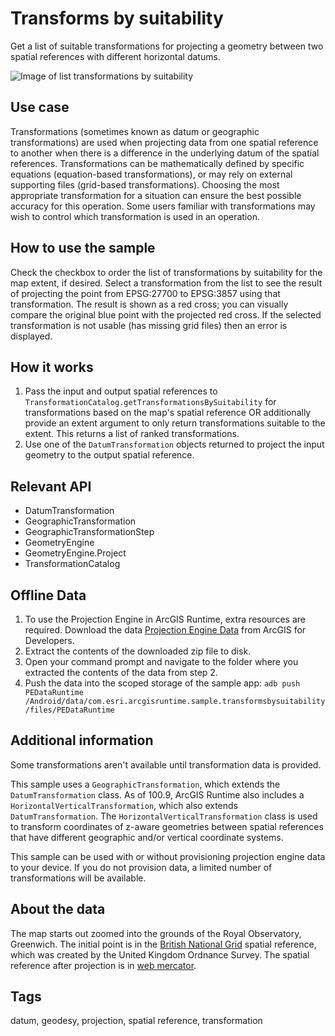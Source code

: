 # Transforms by suitability

Get a list of suitable transformations for projecting a geometry between two spatial references with different horizontal datums.

![Image of list transformations by suitability](transforms-by-suitability.png)

## Use case

Transformations (sometimes known as datum or geographic transformations) are used when projecting data from one spatial reference to another when there is a difference in the underlying datum of the spatial references. Transformations can be mathematically defined by specific equations (equation-based transformations), or may rely on external supporting files (grid-based transformations). Choosing the most appropriate transformation for a situation can ensure the best possible accuracy for this operation. Some users familiar with transformations may wish to control which transformation is used in an operation.

## How to use the sample

Check the checkbox to order the list of transformations by suitability for the map extent, if desired. Select a transformation from the list to see the result of projecting the point from EPSG:27700 to EPSG:3857 using that transformation. The result is shown as a red cross; you can visually compare the original blue point with the projected red cross. If the selected transformation is not usable (has missing grid files) then an error is displayed.

## How it works

1. Pass the input and output spatial references to `TransformationCatalog.getTransformationsBySuitability` for transformations based on the map's spatial reference OR additionally provide an extent argument to only return transformations suitable to the extent. This returns a list of ranked transformations.
2. Use one of the `DatumTransformation` objects returned to project the input geometry to the output spatial reference.

## Relevant API

* DatumTransformation
* GeographicTransformation
* GeographicTransformationStep
* GeometryEngine
* GeometryEngine.Project
* TransformationCatalog

## Offline Data

1. To use the Projection Engine in ArcGIS Runtime, extra resources are required. Download the data [Projection Engine Data](https://developers.arcgis.com/downloads/#pedata) from ArcGIS for Developers.
2. Extract the contents of the downloaded zip file to disk.
3. Open your command prompt and navigate to the folder where you extracted the contents of the data from step 2.
4. Push the data into the scoped storage of the sample app:
`adb push PEDataRuntime /Android/data/com.esri.arcgisruntime.sample.transformsbysuitability/files/PEDataRuntime`

## Additional information

Some transformations aren't available until transformation data is provided.

This sample uses a `GeographicTransformation`, which extends the `DatumTransformation` class. As of 100.9, ArcGIS Runtime also includes a `HorizontalVerticalTransformation`, which also extends `DatumTransformation`. The `HorizontalVerticalTransformation` class is used to transform coordinates of z-aware geometries between spatial references that have different geographic and/or vertical coordinate systems.

This sample can be used with or without provisioning projection engine data to your device. If you do not provision data, a limited number of transformations will be available.

## About the data

The map starts out zoomed into the grounds of the Royal Observatory, Greenwich. The initial point is in the [British National Grid](https://epsg.io/27700) spatial reference, which was created by the United Kingdom Ordnance Survey. The spatial reference after projection is in [web mercator](https://epsg.io/3857).

## Tags

datum, geodesy, projection, spatial reference, transformation
